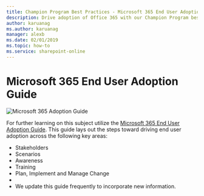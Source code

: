 ```yaml
---
title: Champion Program Best Practices - Microsoft 365 End User Adoption Guide
description: Drive adoption of Office 365 with our Champion Program best practices and the Microsoft 365 End User Adoption Guide.
author: karuanag
ms.author: karuanag
manager: alexb
ms.date: 02/01/2019
ms.topic: how-to
ms.service: sharepoint-online
---
```


# Microsoft 365 End User Adoption Guide

![Microsoft 365 Adoption Guide](media/m365euguide.png)

For further learning on this subject utilize the [Microsoft 365 End User Adoption Guide](https://aka.ms/adoptionguide). This guide lays out the steps toward driving end user adoption across the following key areas:

- Stakeholders
- Scenarios
- Awareness
- Training 
- Plan, Implement and Manage Change
- 
- We update this guide frequently to incorporate new information.